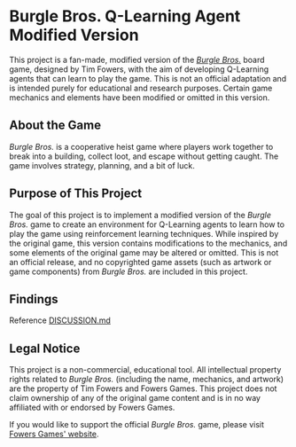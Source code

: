 # Burgle Bros. Q-Learning Agent Modified Version

This project is a fan-made, modified version of the [*Burgle Bros.*](https://www.fowers.games/products/burgle-bros) board game, designed by Tim Fowers, with the aim of developing Q-Learning agents that can learn to play the game. This is not an official adaptation and is intended purely for educational and research purposes. Certain game mechanics and elements have been modified or omitted in this version.

## About the Game

*Burgle Bros.* is a cooperative heist game where players work together to break into a building, collect loot, and escape without getting caught. The game involves strategy, planning, and a bit of luck.

## Purpose of This Project

The goal of this project is to implement a modified version of the *Burgle Bros.* game to create an environment for Q-Learning agents to learn how to play the game using reinforcement learning techniques. While inspired by the original game, this version contains modifications to the mechanics, and some elements of the original game may be altered or omitted. This is not an official release, and no copyrighted game assets (such as artwork or game components) from *Burgle Bros.* are included in this project.

## Findings
Reference [DISCUSSION.md](DISCUSSION.md)

## Legal Notice

This project is a non-commercial, educational tool. All intellectual property rights related to *Burgle Bros.* (including the name, mechanics, and artwork) are the property of Tim Fowers and Fowers Games. This project does not claim ownership of any of the original game content and is in no way affiliated with or endorsed by Fowers Games.

If you would like to support the official *Burgle Bros.* game, please visit [Fowers Games' website](https://www.fowers.games/).
